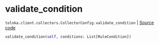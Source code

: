 # validate_condition
`toloka.client.collectors.CollectorConfig.validate_condition` | [Source code](https://github.com/Toloka/toloka-kit/blob/v1.2.2/src/client/collectors.py#L66)

```python
validate_condition(self, conditions: List[RuleCondition])
```

